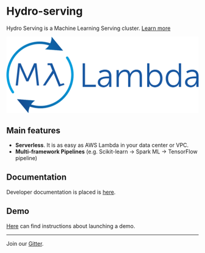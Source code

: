 # Hydro-serving

Hydro Serving is a Machine Learning Serving cluster. [Learn more](/docs/about.md)

![Image](docs/images/mllambda.png)

## Main features

* **Serverless**. It is as easy as AWS Lambda in your data center or VPC. 
* **Multi-framework Pipelines** (e.g. Scikit-learn -> Spark ML -> TensorFlow pipeline)


## Documentation

Developer documentation is placed is [here](/docs/docs_main.md).


## Demo

[Here](/docs/demo.md) can find instructions about launching a demo.

---

Join our [Gitter](https://gitter.im/Hydrospheredata/hydro-serving).